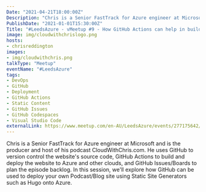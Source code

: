 ```yaml
---
Date: "2021-04-21T18:00:00Z"
Description: "Chris is a Senior FastTrack for Azure engineer at Microsoft and is the producer and host of his podcast CloudWithChris.com. He uses GitHub to version control the website's source code, GitHub Actions to build and deploy the website to Azure and other clouds, and GitHub Issues/Boards to plan the episode backlog. In this session, we'll explore how GitHub can be used to deploy your own Podcast/Blog site using Static Site Generators such as Hugo onto Azure."
PublishDate: "2021-01-01T15:30:00Z"
Title: "#LeedsAzure - vMeetup #9 - How GitHub Actions can help in building and deploying a static website and more"
image: img/cloudwithchrislogo.png
hosts:
- chrisreddington
images:
- img/cloudwithchris.png
talkType: "Meetup"
eventName: "#LeedsAzure"
tags:
- DevOps
- GitHub
- Deployment
- GitHub Actions
- Static Content
- GitHub Issues
- GitHub Codespaces
- Visual Studio Code
externalLink: https://www.meetup.com/en-AU/LeedsAzure/events/277175642/
---
```

Chris is a Senior FastTrack for Azure engineer at Microsoft and is the producer and host of his podcast CloudWithChris.com. He uses GitHub to version control the website's source code, GitHub Actions to build and deploy the website to Azure and other clouds, and GitHub Issues/Boards to plan the episode backlog. In this session, we'll explore how GitHub can be used to deploy your own Podcast/Blog site using Static Site Generators such as Hugo onto Azure.
